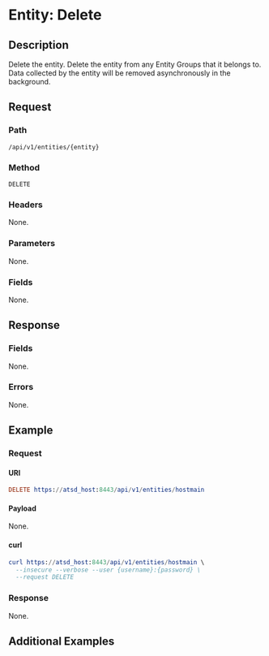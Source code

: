 # Entity: Delete

## Description

Delete the entity. Delete the entity from any Entity Groups that it belongs to.
Data collected by the entity will be removed asynchronously in the background.

## Request

### Path

```
/api/v1/entities/{entity}
```

### Method

```
DELETE 
```

### Headers 

None.

### Parameters

None.

### Fields

None.

## Response

### Fields

None.

### Errors

None.

## Example

### Request

#### URI

```elm
DELETE https://atsd_host:8443/api/v1/entities/hostmain
```
#### Payload

None.

#### curl 

```elm
curl https://atsd_host:8443/api/v1/entities/hostmain \
  --insecure --verbose --user {username}:{password} \
  --request DELETE
```

### Response

None.

## Additional Examples

